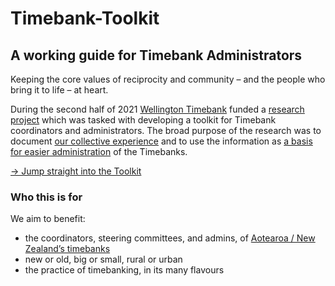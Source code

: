# Timebank-Toolkit
## A working guide for Timebank Administrators 

Keeping the core values of reciprocity and community – and the people who bring it to life – at heart.

During the second half of 2021 [Wellington Timebank](https://wellingtonsouth.timebanks.org) funded a [research project](http://www.newtowncommunity.org.nz/timebank-toolkit.html) which was tasked with developing a toolkit for Timebank coordinators and administrators. The broad purpose of the research was to document [our collective experience](https://docs.google.com/presentation/d/1f6Fky5CK_OfiQzhPGYmj78ezXj6Ov03WlkWU3oR77gE/edit#slide=id.p) and to use the information as [a basis for easier administration](Findings.html) of the Timebanks. 

[&rarr; Jump straight into the Toolkit](Toolkit.html)

### Who this is for

We aim to benefit:
- the coordinators, steering committees, and admins, of [Aotearoa / New Zealand’s timebanks](TimebanksANZ.html)
- new or old, big or small, rural or urban
- the practice of timebanking, in its many flavours
